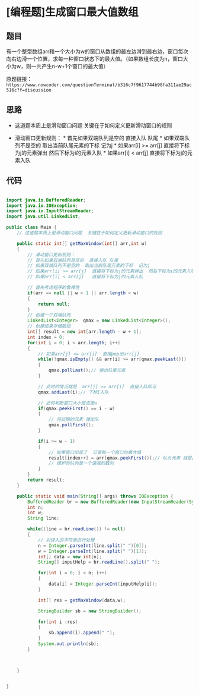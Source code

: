 # [编程题]生成窗口最大值数组

## 题目

有一个整型数组arr和一个大小为w的窗口从数组的最左边滑到最右边，窗口每次向右边滑一个位置，求每一种窗口状态下的最大值。（如果数组长度为n，窗口大小为w，则一共产生n-w+1个窗口的最大值）

原题链接：```https://www.nowcoder.com/questionTerminal/b316c7f9617744b98fa311ae29ac516c?f=discussion```


## 思路

* 这道题本质上是滑动窗口问题  关键在于如何定义更新滑动窗口的规则

* 滑动窗口更新规则：
        * 首先如果双端队列是空的  直接入队 队尾
        * 如果双端队列不是空的  取出当前队尾元素的下标  记为j
        * 如果arr[i] >= arr[j]  直接将下标为j的元素弹出  然后下标为i的元素入队
        * 如果arr[i] < arr[j]   直接将下标为j的元素入队


## 代码

```java

import java.io.BufferedReader;
import java.io.IOException;
import java.io.InputStreamReader;
import java.util.LinkedList;

public class Main {
    // 这道题本质上是滑动窗口问题  关键在于如何定义更新滑动窗口的规则

    public static int[] getMaxWindow(int[] arr,int w)
    {
        // 滑动窗口更新规则：
        // 首先如果双端队列是空的  直接入队 队尾
        // 如果双端队列不是空的  取出当前队尾元素的下标  记为j
        // 如果arr[i] >= arr[j]  直接将下标为j的元素弹出  然后下标为i的元素入队
        // 如果arr[i] < arr[j]   直接将下标为j的元素入队

        // 首先考虑程序的鲁棒性
        if(arr == null || w < 1 || arr.length < w)
        {
            return null;
        }
        // 创建一个双端队列
        LinkedList<Integer>  qmax = new LinkedList<Integer>();
        // 创建结果存储数组
        int[] result = new int[arr.length - w + 1];
        int index = 0;
        for(int i = 0; i < arr.length; i++)
        {
            // 如果arr[j] <= arr[i]  直接pop出arr[j]
            while(!qmax.isEmpty() && arr[i] >= arr[qmax.peekLast()])
            {
                qmax.pollLast();// 弹出队尾元素
            }

            // 此时的情况就是  arr[j] >= arr[i]  直接入队即可
            qmax.addLast(i);// 下标I入队

            // 此时判断窗口大小是否是w
            if(qmax.peekFirst() == i - w)
            {
                // 将过期的元素 弹出队
                qmax.pollFirst();
            }

            if(i >= w - 1)
            {
                // 如果窗口出现了  记录每一个窗口的最大值
                result[index++] = arr[qmax.peekFirst()];// 队头元素 就是此时的最大值
                // 维护的队列是一个递减的数列
            }
        }
        return result;
    }

    public static void main(String[] args) throws IOException {
        BufferedReader br = new BufferedReader(new InputStreamReader(System.in));
        int n;
        int w;
        String line;

        while((line = br.readLine()) != null)
        {
            // 对读入的字符串进行处理
            n = Integer.parseInt(line.split(" ")[0]);
            w = Integer.parseInt(line.split(" ")[1]);
            int[] data = new int[n];
            String[] inputHelp = br.readLine().split(" ");

            for(int i = 0; i < n; i++)
            {
                data[i] = Integer.parseInt(inputHelp[i]);
            }

            int[] res = getMaxWindow(data,w);

            StringBuilder sb = new StringBuilder();

            for(int i :res)
            {
                sb.append(i).append(" ");
            }
            System.out.println(sb);
        }



    }


}


```

